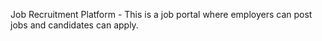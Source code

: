 Job Recruitment Platform - This is a job portal where employers can post jobs and candidates can apply.
